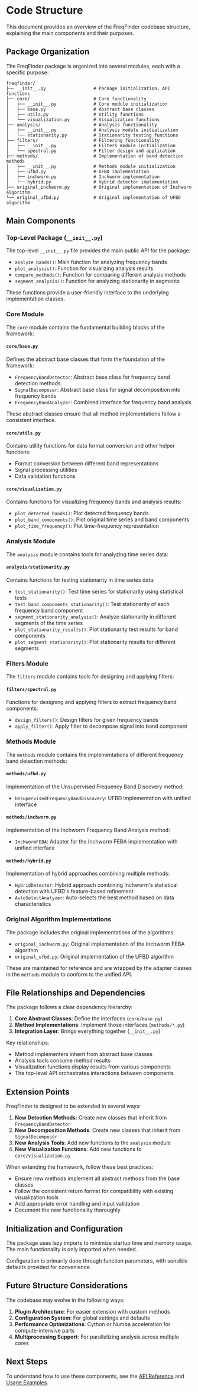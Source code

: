# Code Structure

This document provides an overview of the FreqFinder codebase structure, explaining the main components and their purposes.

## Package Organization

The FreqFinder package is organized into several modules, each with a specific purpose:

```
freqfinder/
├── __init__.py                  # Package initialization, API functions
├── core/                        # Core functionality
│   ├── __init__.py              # Core module initialization
│   ├── base.py                  # Abstract base classes
│   ├── utils.py                 # Utility functions
│   └── visualization.py         # Visualization functions
├── analysis/                    # Analysis functionality
│   ├── __init__.py              # Analysis module initialization
│   └── stationarity.py          # Stationarity testing functions
├── filters/                     # Filtering functionality
│   ├── __init__.py              # Filters module initialization
│   └── spectral.py              # Filter design and application
├── methods/                     # Implementation of band detection methods
│   ├── __init__.py              # Methods module initialization
│   ├── ufbd.py                  # UFBD implementation
│   ├── inchworm.py              # Inchworm implementation
│   └── hybrid.py                # Hybrid detector implementation
├── original_inchworm.py         # Original implementation of Inchworm algorithm
└── original_ufbd.py             # Original implementation of UFBD algorithm
```

## Main Components

### Top-Level Package (`__init__.py`)

The top-level `__init__.py` file provides the main public API for the package:

- `analyze_bands()`: Main function for analyzing frequency bands
- `plot_analysis()`: Function for visualizing analysis results
- `compare_methods()`: Function for comparing different analysis methods
- `segment_analysis()`: Function for analyzing stationarity in segments

These functions provide a user-friendly interface to the underlying implementation classes.

### Core Module

The `core` module contains the fundamental building blocks of the framework:

#### `core/base.py`

Defines the abstract base classes that form the foundation of the framework:

- `FrequencyBandDetector`: Abstract base class for frequency band detection methods
- `SignalDecomposer`: Abstract base class for signal decomposition into frequency bands
- `FrequencyBandAnalyzer`: Combined interface for frequency band analysis

These abstract classes ensure that all method implementations follow a consistent interface.

#### `core/utils.py`

Contains utility functions for data format conversion and other helper functions:

- Format conversion between different band representations
- Signal processing utilities
- Data validation functions

#### `core/visualization.py`

Contains functions for visualizing frequency bands and analysis results:

- `plot_detected_bands()`: Plot detected frequency bands
- `plot_band_components()`: Plot original time series and band components
- `plot_time_frequency()`: Plot time-frequency representation

### Analysis Module

The `analysis` module contains tools for analyzing time series data:

#### `analysis/stationarity.py`

Contains functions for testing stationarity in time series data:

- `test_stationarity()`: Test time series for stationarity using statistical tests
- `test_band_components_stationarity()`: Test stationarity of each frequency band component
- `segment_stationarity_analysis()`: Analyze stationarity in different segments of the time series
- `plot_stationarity_results()`: Plot stationarity test results for band components
- `plot_segment_stationarity()`: Plot stationarity results for different segments

### Filters Module

The `filters` module contains tools for designing and applying filters:

#### `filters/spectral.py`

Functions for designing and applying filters to extract frequency band components:

- `design_filters()`: Design filters for given frequency bands
- `apply_filter()`: Apply filter to decompose signal into band component

### Methods Module

The `methods` module contains the implementations of different frequency band detection methods:

#### `methods/ufbd.py`

Implementation of the Unsupervised Frequency Band Discovery method:

- `UnsupervisedFrequencyBandDiscovery`: UFBD implementation with unified interface

#### `methods/inchworm.py`

Implementation of the Inchworm Frequency Band Analysis method:

- `InchwormFEBA`: Adapter for the Inchworm FEBA implementation with unified interface

#### `methods/hybrid.py`

Implementation of hybrid approaches combining multiple methods:

- `HybridDetector`: Hybrid approach combining Inchworm's statistical detection with UFBD's feature-based refinement
- `AutoSelectAnalyzer`: Auto-selects the best method based on data characteristics

### Original Algorithm Implementations

The package includes the original implementations of the algorithms:

- `original_inchworm.py`: Original implementation of the Inchworm FEBA algorithm
- `original_ufbd.py`: Original implementation of the UFBD algorithm

These are maintained for reference and are wrapped by the adapter classes in the `methods` module to conform to the unified API.

## File Relationships and Dependencies

The package follows a clear dependency hierarchy:

1. **Core Abstract Classes**: Define the interfaces (`core/base.py`)
2. **Method Implementations**: Implement those interfaces (`methods/*.py`)
3. **Integration Layer**: Brings everything together (`__init__.py`)

Key relationships:

- Method implementers inherit from abstract base classes
- Analysis tools consume method results
- Visualization functions display results from various components
- The top-level API orchestrates interactions between components

## Extension Points

FreqFinder is designed to be extended in several ways:

1. **New Detection Methods**: Create new classes that inherit from `FrequencyBandDetector`
2. **New Decomposition Methods**: Create new classes that inherit from `SignalDecomposer`
3. **New Analysis Tools**: Add new functions to the `analysis` module
4. **New Visualization Functions**: Add new functions to `core/visualization.py`

When extending the framework, follow these best practices:

- Ensure new methods implement all abstract methods from the base classes
- Follow the consistent return format for compatibility with existing visualization tools
- Add appropriate error handling and input validation
- Document the new functionality thoroughly

## Initialization and Configuration

The package uses lazy imports to minimize startup time and memory usage. The main functionality is only imported when needed.

Configuration is primarily done through function parameters, with sensible defaults provided for convenience.

## Future Structure Considerations

The codebase may evolve in the following ways:

1. **Plugin Architecture**: For easier extension with custom methods
2. **Configuration System**: For global settings and defaults
3. **Performance Optimizations**: Cython or Numba acceleration for compute-intensive parts
4. **Multiprocessing Support**: For parallelizing analysis across multiple cores

## Next Steps

To understand how to use these components, see the [API Reference](api_reference.md) and [Usage Examples](usage_examples.md).
